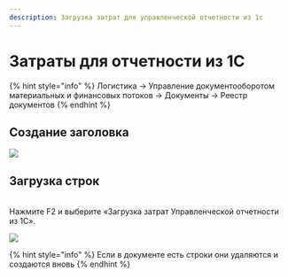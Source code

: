```yaml
---
description: Загрузка затрат для управленческой отчетности из 1с
---
```


# Затраты для отчетности из 1С

{% hint style="info" %}
Логистика → Управление документооборотом материальных и финансовых потоков → Документы → Реестр документов
{% endhint %}

## Создание заголовка

![](<../../.gitbook/assets/1 (53)>)

## Загрузка строк

\
Нажмите F2 и выберите «Загрузка затрат Управленческой отчетности из 1С».

![](<../../.gitbook/assets/0 (68)>)

{% hint style="info" %}
Если в документе есть строки они удаляются и создаются вновь
{% endhint %}
